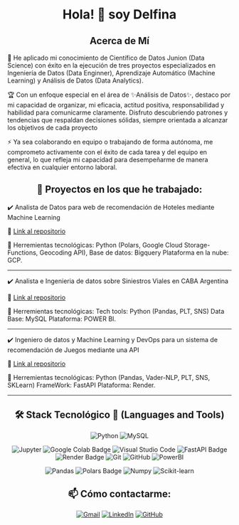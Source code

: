 <div align="center">
<h1> Hola! 👋 soy Delfina </h1>
</div>

<div align="center">
<h2> Acerca de Mí</h2> 
</div>

🚀 He aplicado mi conocimiento de Científico de Datos Junion (Data Science) con éxito en la ejecución de tres proyectos especializados en Ingeniería de Datos (Data Enginner), Aprendizaje Automático (Machine Learning) y Análisis de Datos (Data Analytics).

🏆 Con un enfoque especial en el área de ✨Análisis de Datos✨, destaco por mi capacidad de organizar, mi eficacia, actitud positiva, responsabilidad y habilidad para comunicarme claramente. Disfruto descubriendo patrones y tendencias que respaldan decisiones sólidas, siempre orientada a alcanzar los objetivos de cada proyecto

⚡ Ya sea colaborando en equipo o trabajando de forma autónoma, me comprometo activamente con el éxito de cada tarea y del equipo en general, lo que refleja mi capacidad para desempeñarme de manera efectiva en cualquier entorno laboral.

<div align="center">
<h2>💼 Proyectos en los que he trabajado:</h2> 
</div>

✔️ Analista de Datos para web de recomendación de Hoteles mediante Machine Learning

 📎 [Link al repositorio](https://github.com/HotelWise/HotelWise/tree/main)

🔧 Herremientas tecnológicas: Python (Polars, Google Cloud Storage-Functions, Geocoding API), Base de datos: Bigquery Plataforma en la nube: GCP.<p/>

<hr>

✔️ Analista e Ingenieria de datos sobre Siniestros Viales en CABA Argentina

 📎 [Link al repositorio](https://github.com/delfinap5/PI2_DA_SiniestrosViales_Delfina)

 🔧 Herremientas tecnológicas: Tech tools: Python (Pandas, PLT, SNS) Data Base: MySQL Plataforma: POWER BI.

<hr>

✔️ Ingeniero de datos y Machine Learning y DevOps para un sistema de recomendación de Juegos mediante una API

 📎 [Link al repositorio](https://github.com/delfinap5/PI-MLOps_STEAM_DELFINA)

 🔧 Herremientas tecnológicas: Python (Pandas, Vader-NLP, PLT, SNS, SKLearn) FrameWork: FastAPI Plataforma: Render.

<hr>


<div align="center">
<h2> 🛠 Stack Tecnológico 💼 (Languages and Tools)</h2>

![Python](https://img.shields.io/badge/Python-3776AB?style=flat&logo=python&logoColor=white)
![MySQL](https://img.shields.io/badge/MySQL-4479A1?style=flat-square&logo=MySQL&logoColor=white)

![Jupyter](https://img.shields.io/badge/Jupyter-F37626?style=flat-square&logo=Jupyter&logoColor=white)
![Google Colab Badge](https://img.shields.io/badge/Google%20Colab-F9AB00?logo=googlecolab&logoColor=fff&style=flat)
![Visual Studio Code](https://img.shields.io/badge/Visual%20Studio%20Code-007ACC?style=flat-square&logo=visual-studio-code&logoColor=white)
![FastAPI Badge](https://img.shields.io/badge/FastAPI-009688?logo=fastapi&logoColor=fff&style=flat)
![Render Badge](https://img.shields.io/badge/Render-46E3B7?logo=render&logoColor=000&style=flat)
![Git](https://img.shields.io/badge/Git-F05032?style=flat-square&logo=git&logoColor=white)
![GitHub](https://img.shields.io/badge/GitHub-181717?style=flat-square&logo=github&logoColor=white)
![PowerBI](https://img.shields.io/badge/PowerBI-F2C811?style=flat-square&logo=PowerBI&logoColor=white)

![Pandas](https://img.shields.io/badge/Pandas-150458?style=flat-square&logo=pandas&logoColor=white)
![Polars Badge](https://img.shields.io/badge/Polars-CD792C?logo=polars&logoColor=fff&style=flat)
![Numpy](https://img.shields.io/badge/Numpy-013243?style=flat-square&logo=Numpy&logoColor=white)
![Scikit-learn](https://img.shields.io/badge/ScikitLearn-F7931E?style=flat-square&logo=Scikit-learn&logoColor=white)
</div>

<div align="center">
<h2> 📫 Cómo contactarme: </h2>
  
[![Gmail](https://img.shields.io/badge/gmail-%2300acee.svg?color=EA4335&style=for-the-badge&logo=gmail&logoColor=white)](mailto:delfinapena55@gmail.com)
[![LinkedIn](https://img.shields.io/badge/linkedin-%231DA1F2.svg?style=for-the-badge&logo=linkedin&logoColor=white)](https://www.linkedin.com/in/delfina-longo-pe%C3%B1a-44b4b623b/)
[![GitHub](https://img.shields.io/badge/github-%2300acee.svg?color=181717&style=for-the-badge&logo=github&logoColor=white)](https://github.com/delfinap5)
</div>
